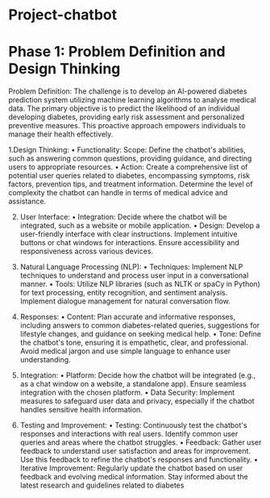 # Project-chatbot
# Phase 1: Problem Definition and Design Thinking
Problem Definition:
The challenge is to develop an AI-powered diabetes prediction system utilizing machine learning algorithms to analyse medical data. The primary objective is to predict the likelihood of an individual developing diabetes, providing early risk assessment and personalized preventive measures. This proactive approach empowers individuals to manage their health effectively.

1.Design Thinking: 
• Functionality:
 Scope: Define the chatbot's abilities, such as answering common questions, providing guidance, and directing users to appropriate resources.
• Action: Create a comprehensive list of potential user queries related to diabetes, encompassing symptoms, risk factors, prevention tips, and treatment information. Determine the level of complexity the chatbot can handle in terms of medical advice and assistance.

2. User Interface: 
• Integration: Decide where the chatbot will be integrated, such as a website or mobile application.
• Design: Develop a user-friendly interface with clear instructions. Implement intuitive buttons or chat windows for interactions. Ensure accessibility and responsiveness across various devices.

3. Natural Language Processing (NLP):
 • Techniques: Implement NLP techniques to understand and process user input in a conversational manner.
• Tools: Utilize NLP libraries (such as NLTK or spaCy in Python) for text processing, entity recognition, and sentiment analysis. Implement dialogue management for natural conversation flow.

4. Responses: 
• Content: Plan accurate and informative responses, including answers to common diabetes-related queries, suggestions for lifestyle changes, and guidance on seeking medical help.
• Tone: Define the chatbot's tone, ensuring it is empathetic, clear, and professional. Avoid medical jargon and use simple language to enhance user understanding.

5. Integration: 
• Platform: Decide how the chatbot will be integrated (e.g., as a chat window on a website, a standalone app). Ensure seamless integration with the chosen platform.
• Data Security: Implement measures to safeguard user data and privacy, especially if the chatbot handles sensitive health information.

6. Testing and Improvement:
• Testing: Continuously test the chatbot's responses and interactions with real users. Identify common user queries and areas where the chatbot struggles.
• Feedback: Gather user feedback to understand user satisfaction and areas for improvement. Use this feedback to refine the chatbot's responses and functionality.
• Iterative Improvement: Regularly update the chatbot based on user feedback and evolving medical information. Stay informed about the latest research and guidelines related to diabetes
